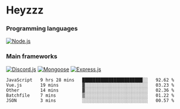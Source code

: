 # Heyzzz  

### Programming languages  

[![Node.js](https://img.shields.io/badge/-Node.js-262626?style=for-the-badge)](https://nodejs.org/ru)

### Main frameworks

[![Discord.js](https://img.shields.io/badge/-Discord.js-262626?style=for-the-badge)](https://www.npmjs.com/package/discord.js) [![Mongoose](https://img.shields.io/badge/-Mongoose-262626?style=for-the-badge)](https://www.npmjs.com/package/mongoose) [![Express.js](https://img.shields.io/badge/-Express.js-262626?style=for-the-badge)](https://www.npmjs.com/package/express)
<!--START_SECTION:waka-->
```text
JavaScript   9 hrs 28 mins   ███████████████████████░░   92.62 % 
Vue.js       19 mins         ▓░░░░░░░░░░░░░░░░░░░░░░░░   03.23 % 
Other        14 mins         ▓░░░░░░░░░░░░░░░░░░░░░░░░   02.36 % 
Batchfile    7 mins          ▒░░░░░░░░░░░░░░░░░░░░░░░░   01.22 % 
JSON         3 mins          ░░░░░░░░░░░░░░░░░░░░░░░░░   00.57 % 
```
<!--END_SECTION:waka-->
